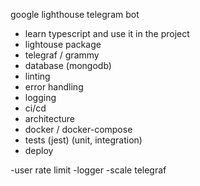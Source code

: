 google lighthouse telegram bot
- learn typescript and use it in the project
- lightouse package
- telegraf / grammy
- database (mongodb)
- linting
- error handling
- logging
- ci/cd
- architecture
- docker / docker-compose
- tests (jest) (unit, integration)
- deploy



-user rate limit
-logger
-scale telegraf